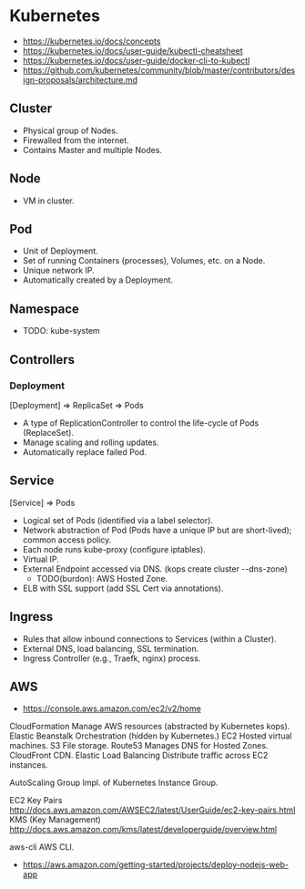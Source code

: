 # Kubernetes

- https://kubernetes.io/docs/concepts
- https://kubernetes.io/docs/user-guide/kubectl-cheatsheet
- https://kubernetes.io/docs/user-guide/docker-cli-to-kubectl
- https://github.com/kubernetes/community/blob/master/contributors/design-proposals/architecture.md

## Cluster
- Physical group of Nodes.
- Firewalled from the internet.
- Contains Master and multiple Nodes.

## Node
- VM in cluster.

## Pod
- Unit of Deployment.
- Set of running Containers (processes), Volumes, etc. on a Node.
- Unique network IP.
- Automatically created by a Deployment.

## Namespace
- TODO: kube-system

## Controllers

### Deployment

  [Deployment] => ReplicaSet => Pods

- A type of ReplicationController to control the life-cycle of Pods (ReplaceSet).
- Manage scaling and rolling updates.
- Automatically replace failed Pod.

## Service

  [Service] => Pods

- Logical set of Pods (identified via a label selector).
- Network abstraction of Pod (Pods have a unique IP but are short-lived); common access policy.
- Each node runs kube-proxy (configure iptables).
- Virtual IP. 
- External Endpoint accessed via DNS. (kops create cluster --dns-zone)
  - TODO(burdon): AWS Hosted Zone.
- ELB with SSL support (add SSL Cert via annotations).

## Ingress
- Rules that allow inbound connections to Services (within a Cluster).
- External DNS, load balancing, SSL termination.
- Ingress Controller (e.g., Traefk, nginx) process.









## AWS

- https://console.aws.amazon.com/ec2/v2/home

CloudFormation              Manage AWS resources (abstracted by Kubernetes kops).
Elastic Beanstalk           Orchestration (hidden by Kubernetes.)
EC2                         Hosted virtual machines.
S3                          File storage.
Route53                     Manages DNS for Hosted Zones.
CloudFront                  CDN.
Elastic Load Balancing      Distribute traffic across EC2 instances.

AutoScaling Group           Impl. of Kubernetes Instance Group.

EC2 Key Pairs               http://docs.aws.amazon.com/AWSEC2/latest/UserGuide/ec2-key-pairs.html
KMS (Key Management)        http://docs.aws.amazon.com/kms/latest/developerguide/overview.html

aws-cli                     AWS CLI.

- https://aws.amazon.com/getting-started/projects/deploy-nodejs-web-app
